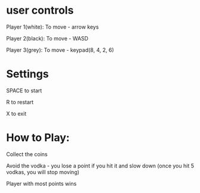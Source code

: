 # user controls
Player 1(white):
To move - arrow keys

Player 2(black):
To move - WASD

Player 3(grey):
To move - keypad(8, 4, 2, 6)

# Settings
SPACE to start

R to restart

X to exit

# How to Play:
Collect the coins

Avoid the vodka - you lose a point if you hit it and slow down (once you hit 5 vodkas, you will stop moving)

Player with most points wins
